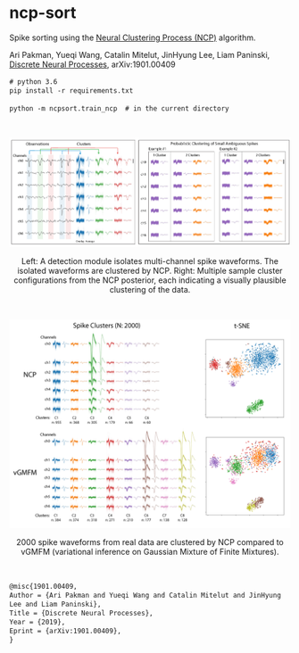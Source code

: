 # ncp-sort
Spike sorting using the [Neural Clustering Process (NCP)](https://github.com/aripakman/neural_clustering_process) algorithm. 

Ari Pakman, Yueqi Wang, Catalin Mitelut, JinHyung Lee, Liam Paninski, [Discrete Neural Processes](https://arxiv.org/abs/1901.00409), arXiv:1901.00409


```
# python 3.6
pip install -r requirements.txt

python -m ncpsort.train_ncp  # in the current directory
```

<br/>

<p align="center"> 
<img src="assets/fig1.png">
</p>

<p align="center"> 
Left: A detection module isolates multi-channel spike waveforms. The isolated waveforms are clustered by NCP. Right: Multiple sample cluster configurations from the NCP posterior, each indicating a visually plausible clustering of the data. 
</p>

<br/>

<p align="center"> 
<img src="assets/fig2.png">
</p>

<p align="center"> 
2000 spike waveforms from real data are clustered by NCP compared to vGMFM (variational inference on Gaussian Mixture of Finite Mixtures). 
</p>

<br/>


```
@misc{1901.00409,
Author = {Ari Pakman and Yueqi Wang and Catalin Mitelut and JinHyung Lee and Liam Paninski},
Title = {Discrete Neural Processes},
Year = {2019},
Eprint = {arXiv:1901.00409},
}
```
